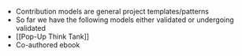 - Contribution models are general project templates/patterns
- So far we have the following models either validated or undergoing validated
- [[Pop-Up Think Tank]]
- Co-authored ebook
